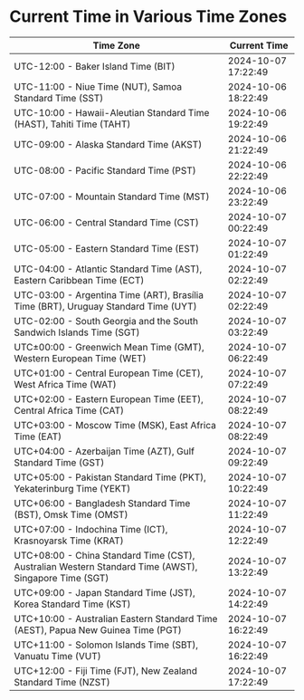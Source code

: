 # Current Time in Various Time Zones

| Time Zone | Current Time |
|-----------|--------------|
| UTC-12:00 - Baker Island Time (BIT) | 2024-10-07 17:22:49 |
| UTC-11:00 - Niue Time (NUT), Samoa Standard Time (SST) | 2024-10-06 18:22:49 |
| UTC-10:00 - Hawaii-Aleutian Standard Time (HAST), Tahiti Time (TAHT) | 2024-10-06 19:22:49 |
| UTC-09:00 - Alaska Standard Time (AKST) | 2024-10-06 21:22:49 |
| UTC-08:00 - Pacific Standard Time (PST) | 2024-10-06 22:22:49 |
| UTC-07:00 - Mountain Standard Time (MST) | 2024-10-06 23:22:49 |
| UTC-06:00 - Central Standard Time (CST) | 2024-10-07 00:22:49 |
| UTC-05:00 - Eastern Standard Time (EST) | 2024-10-07 01:22:49 |
| UTC-04:00 - Atlantic Standard Time (AST), Eastern Caribbean Time (ECT) | 2024-10-07 02:22:49 |
| UTC-03:00 - Argentina Time (ART), Brasília Time (BRT), Uruguay Standard Time (UYT) | 2024-10-07 02:22:49 |
| UTC-02:00 - South Georgia and the South Sandwich Islands Time (SGT) | 2024-10-07 03:22:49 |
| UTC±00:00 - Greenwich Mean Time (GMT), Western European Time (WET) | 2024-10-07 06:22:49 |
| UTC+01:00 - Central European Time (CET), West Africa Time (WAT) | 2024-10-07 07:22:49 |
| UTC+02:00 - Eastern European Time (EET), Central Africa Time (CAT) | 2024-10-07 08:22:49 |
| UTC+03:00 - Moscow Time (MSK), East Africa Time (EAT) | 2024-10-07 08:22:49 |
| UTC+04:00 - Azerbaijan Time (AZT), Gulf Standard Time (GST) | 2024-10-07 09:22:49 |
| UTC+05:00 - Pakistan Standard Time (PKT), Yekaterinburg Time (YEKT) | 2024-10-07 10:22:49 |
| UTC+06:00 - Bangladesh Standard Time (BST), Omsk Time (OMST) | 2024-10-07 11:22:49 |
| UTC+07:00 - Indochina Time (ICT), Krasnoyarsk Time (KRAT) | 2024-10-07 12:22:49 |
| UTC+08:00 - China Standard Time (CST), Australian Western Standard Time (AWST), Singapore Time (SGT) | 2024-10-07 13:22:49 |
| UTC+09:00 - Japan Standard Time (JST), Korea Standard Time (KST) | 2024-10-07 14:22:49 |
| UTC+10:00 - Australian Eastern Standard Time (AEST), Papua New Guinea Time (PGT) | 2024-10-07 16:22:49 |
| UTC+11:00 - Solomon Islands Time (SBT), Vanuatu Time (VUT) | 2024-10-07 16:22:49 |
| UTC+12:00 - Fiji Time (FJT), New Zealand Standard Time (NZST) | 2024-10-07 17:22:49 |
